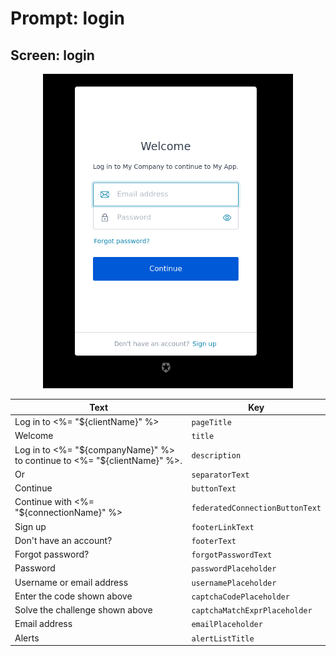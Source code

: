 # Prompt: login

## Screen: login

<p style="text-align: center;">
  <img alt="login reference screenshot" class="ul-prompt-screenshot" data-ul-prompt="login" src="/media/articles/universal-login/text-customization/login.png" style="width: 400px;"/>
</p>

|Text|Key|
|----------|----------|
|Log in to <%= "${clientName}" %>|`pageTitle`|
|Welcome|`title`|
|Log in to <%= "${companyName}" %> to continue to <%= "${clientName}" %>.|`description`|
|Or|`separatorText`|
|Continue|`buttonText`|
|Continue with <%= "${connectionName}" %>|`federatedConnectionButtonText`|
|Sign up|`footerLinkText`|
|Don't have an account?|`footerText`|
|Forgot password?|`forgotPasswordText`|
|Password|`passwordPlaceholder`|
|Username or email address|`usernamePlaceholder`|
|Enter the code shown above|`captchaCodePlaceholder`|
|Solve the challenge shown above|`captchaMatchExprPlaceholder`|
|Email address|`emailPlaceholder`|
|Alerts|`alertListTitle`|
